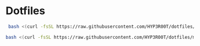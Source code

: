 # Dotfiles

```bash
 bash <(curl -fsSL https://raw.githubusercontent.com/HYP3R00T/dotfiles/main/setup.sh)
 ```

```bash
bash <(curl -fsSL https://raw.githubusercontent.com/HYP3R00T/dotfiles/main/setup.sh) wsl
```